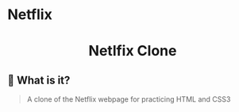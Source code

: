 # Netflix
<div align="center">
   <h1> Netlfix Clone </h1>
</div>

## 📄 What is it?
>   A clone of the Netflix webpage for practicing HTML and CSS3

